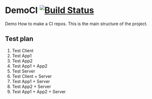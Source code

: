 # DemoCI [![Build Status](https://travis-ci.org/hckhanh/DemoCI.svg?branch=master)](https://travis-ci.org/hckhanh/DemoCI)
Demo How to make a CI repos. This is the main structure of the project.

## Test plan

1. Test Client
  1. Test App1
  2. Test App2
  3. Test App1 + App2
2. Test Server
3. Test Client + Server
  1. Test App1 + Server
  2. Test App2 + Server
  3. Test App1 + App2 + Server